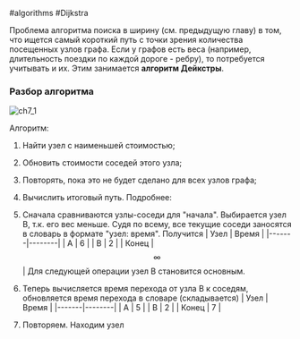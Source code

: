 #algorithms #Dijkstra

Проблема алгоритма поиска в ширину (см. предыдущую главу) в том, что ищется самый короткий путь с точки зрения количества посещенных узлов графа. Если у графов есть веса (например, длительность поездки по каждой дороге - ребру), то потребуется учитывать и их. Этим занимается **алгоритм Дейкстры**.

### Разбор алгоритма
<img src="D:\Programs\Obsidian.md\cidlik\KnowladgeBase\Грокаем алгоритмы\img\ch7_1.png" alt="ch7_1" align="center">

Алгоритм:
1. Найти узел с наименьшей стоимостью;
2. Обновить стоимости соседей этого узла;
3. Повторять, пока это не будет сделано для всех узлов графа;
4. Вычислить итоговый путь.
Подробнее:
1. Сначала сравниваются узлы-соседи для "начала". Выбирается узел В, т.к. его вес меньше. Судя по всему, все текущие соседи заносятся в словарь в формате "узел: время".
   Получится
| Узел | Время |
|-------|--------|
| A | 6 |
| B | 2 |
| Конец | $$\infty$$ |
Для следующей операции узел B становится основным.
2. Теперь вычисляется время перехода от узла B к соседям, обновляется время перехода в словаре (складывается)
| Узел | Время |
|-------|--------|
| A | 5 |
| B | 2 |
| Конец | 7 |

3. Повторяем. Находим узел